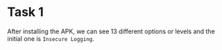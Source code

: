 # Task 1

After installing the APK, we can see 13 different options or levels and the initial one is `Insecure Logging`.
